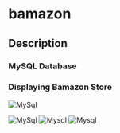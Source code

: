 # bamazon

## Description

### MySQL Database
### Displaying Bamazon Store
![MySql](https://user-images.githubusercontent.com/54917461/75842605-9fb9aa00-5d85-11ea-9e8f-67be5ef7009d.png)

![MySql](https://user-images.githubusercontent.com/54917461/75842740-0dfe6c80-5d86-11ea-879d-c87fffcf4772.png)
![Mysql](https://user-images.githubusercontent.com/54917461/75842804-3f773800-5d86-11ea-9c91-638d61dfd9e8.png)
![Mysql](https://user-images.githubusercontent.com/54917461/75842815-4736dc80-5d86-11ea-8bc2-a51ccd34626b.png)
